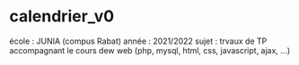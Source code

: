 # calendrier_v0
école : JUNIA (compus Rabat)
année : 2021/2022
sujet : trvaux de TP accompagnant le cours dew web (php, mysql, html, css, javascript, ajax, ...)
